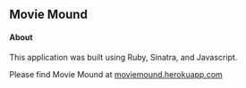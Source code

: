 ## Movie Mound

#### About
This application was built using Ruby, Sinatra, and Javascript.

Please find Movie Mound at [moviemound.herokuapp.com](http://moviemound.herokuapp.com/)
